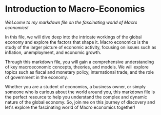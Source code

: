 # Introduction to Macro-Economics

  _WeLcome to my markdown file on the fascinating world of Macro economics!_
 
 In this file, we will dive deep into the intricate workings of the global economy and explore the factors that shape it. Macro economics is the study of the larger picture of economic activity, focusing on issues such as inflation, unemployment, and economic growth.

Through this markdown file, you will gain a comprehensive understanding of key macroeconomic concepts, theories, and models. We will explore topics such as fiscal and monetary policy, international trade, and the role of government in the economy.

Whether you are a student of economics, a business owner, or simply someone who is curious about the world around you, this markdown file is the perfect resource to help you understand the complex and dynamic nature of the global economy. So, join me on this journey of discovery and let's explore the fascinating world of Macro economics together!
